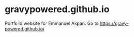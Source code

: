 # gravypowered.github.io
Portfolio website for Emmanuel Akpan.
Go to https://gravy-powered.github.io/
